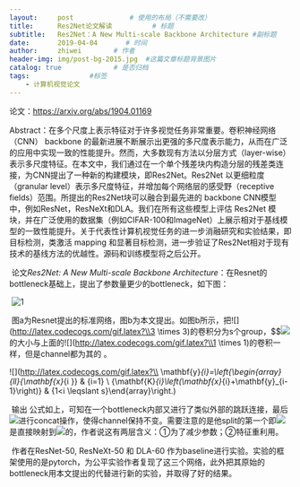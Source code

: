 ```yaml
---
layout:     post              # 使用的布局（不需要改）
title:      Res2Net论文解读          # 标题
subtitle:   Res2Net：A New Multi-scale Backbone Architecture #副标题
date:       2019-04-04       # 时间
author:     zhiwei        # 作者
header-img: img/post-bg-2015.jpg  #这篇文章标题背景图片
catalog: true             # 是否归档
tags:               #标签
    - 计算机视觉论文
---
```



论文：<https://arxiv.org/abs/1904.01169>

​	Abstract：在多个尺度上表示特征对于许多视觉任务非常重要。卷积神经网络（CNN） backbone 的最新进展不断展示出更强的多尺度表示能力，从而在广泛的应用中实现一致的性能提升。然而，大多数现有方法以分层方式（layer-wise）表示多尺度特征。在本文中，我们通过在一个单个残差块内构造分层的残差类连接，为CNN提出了一种新的构建模块，即Res2Net。Res2Net 以更细粒度（granular level）表示多尺度特征，并增加每个网络层的感受野（receptive fields）范围。所提出的Res2Net块可以融合到最先进的 backbone CNN模型中，例如ResNet，ResNeXt和DLA。我们在所有这些模型上评估 Res2Net 模块，并在广泛使用的数据集（例如CIFAR-100和ImageNet）上展示相对于基线模型的一致性能提升。关于代表性计算机视觉任务的进一步消融研究和实验结果，即目标检测，类激活 mapping 和显著目标检测，进一步验证了Res2Net相对于现有技术的基线方法的优越性。源码和训练模型将之后公开。

​	论文*Res2Net: A New Multi-scale Backbone Architecture*：在Resnet的bottleneck基础上，提出了参数量更少的bottleneck，如下图：

​      ![1](http://ws4.sinaimg.cn/large/007ccxpDgy1g1qvjragn5j30g50bnjru.jpg)           

​	图a为Resnet提出的标准网络，图b为本文提出。如图b所示，把![](http://latex.codecogs.com/gif.latex?\\3 \times 3)的卷积分为s个group，$$![](http://latex.codecogs.com/gif.latex?\\{x_1},{x_2},{x_3},{x_4}})的大小与上面的![](http://latex.codecogs.com/gif.latex?\\1 \times 1)的卷积一样，但是channel都为其的   。

![](http://latex.codecogs.com/gif.latex?\\ \mathbf{y}_{i}=\left\{\begin{array}{ll}{\mathbf{x}_{i }} & {i=1} \\ {\mathbf{K}_{i}\left(\mathbf{x}_{i}+\mathbf{y}_{i-1}\right)} & {1<i \leqslant s}\end{array}\right.)


​	输出   公式如上，可知在一个bottleneck内部又进行了类似外部的跳跃连接，最后![](http://latex.codecogs.com/gif.latex?\\{y_1},{y_2},{y_3},{y_4}})进行concat操作，使得channel保持不变。需要注意的是他split的第一个即![](http://latex.codecogs.com/gif.latex?\\x_1})是直接映射到![](http://latex.codecogs.com/gif.latex?\\y_1})的，作者说这有两层含义：①为了减少参数；②特征重利用。

​	作者在ResNet-50, ResNeXt-50 和 DLA-60 作为baseline进行实验。实验的框架使用的是pytorch，为公平实验作者复现了这三个网络，此外把其原始的bottleneck用本文提出的代替进行新的实验，并取得了好的结果。

